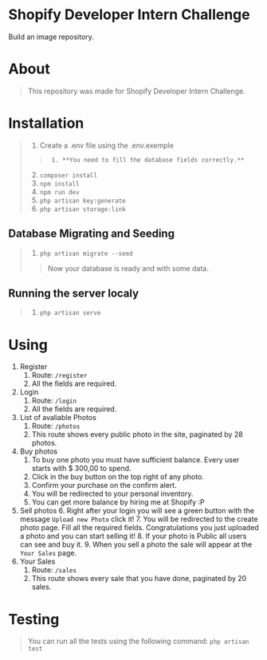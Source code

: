 # Shopify Developer Intern Challenge
Build an image repository.
# About
> This repository was made for Shopify Developer Intern Challenge.
# Installation
> 1. Create a .env file using the .env.exemple
>>      1. **You need to fill the database fields correctly.**
> 2. `composer install`
> 3. `npm install`
> 3. `npm run dev`
> 4. `php artisan key:generate`
> 5. `php artisan storage:link`
## Database Migrating and Seeding 
> 1. `php artisan migrate --seed`
>> Now your database is ready and with some data.
## Running the server localy
> 1. `php artisan serve`
# Using
1. Register
    1. Route: `/register`
    2. All the fields are required.
2. Login
    1. Route: `/login`
    2. All the fields are required.
3. List of avaliable Photos
    1. Route: `/photos`
    2. This route shows every public photo in the site, paginated by 28 photos.
4. Buy photos
    1. To buy one photo you must have sufficient balance. Every user starts with $ 300,00 to spend.
    2. Click in the buy button on the top right of any photo.
    3. Confirm your purchase on the confirm alert.
    4. You will be redirected to your personal inventory.
    5. You can get more balance by hiring me at Shopify :P
5. Sell photos
    6. Right after your login you will see a green button with the message `Upload new Photo` click it!
    7. You will be redirected to the create photo page. Fill all the required fields. Congratulations you just uploaded a photo and you can start selling it!
    8. If your photo is Public all users can see and buy it.
    9. When you sell a photo the sale will appear at the `Your Sales` page.
6. Your Sales
    1. Route: `/sales`
    2. This route shows every sale that you have done, paginated by 20 sales.
# Testing
> You can run all the tests using the following command: `php artisan test`
